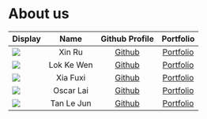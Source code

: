 # About us

Display | Name | Github Profile | Portfolio
--------|:----:|:--------------:|:---------:
![](https://via.placeholder.com/100.png?text=Photo) | Xin Ru | [Github](https://github.com/xseh) | [Portfolio](docs/team/xinru.md)
![](https://via.placeholder.com/100.png?text=Photo) | Lok Ke Wen | [Github](https://github.com/kewenlok) | [Portfolio](docs/team/kewenlok.md)
![](https://via.placeholder.com/100.png?text=Photo) | Xia Fuxi | [Github](https://github.com/fupernova) | [Portfolio](docs/team/johndoe.md)
![](https://via.placeholder.com/100.png?text=Photo) | Oscar Lai | [Github](https://github.com/oscarlai1998) | [Portfolio](docs/team/johndoe.md)
![](https://via.placeholder.com/100.png?text=Photo) | Tan Le Jun | [Github](https://github.com/LJ-37) | [Portfolio](docs/team/johndoe.md)
